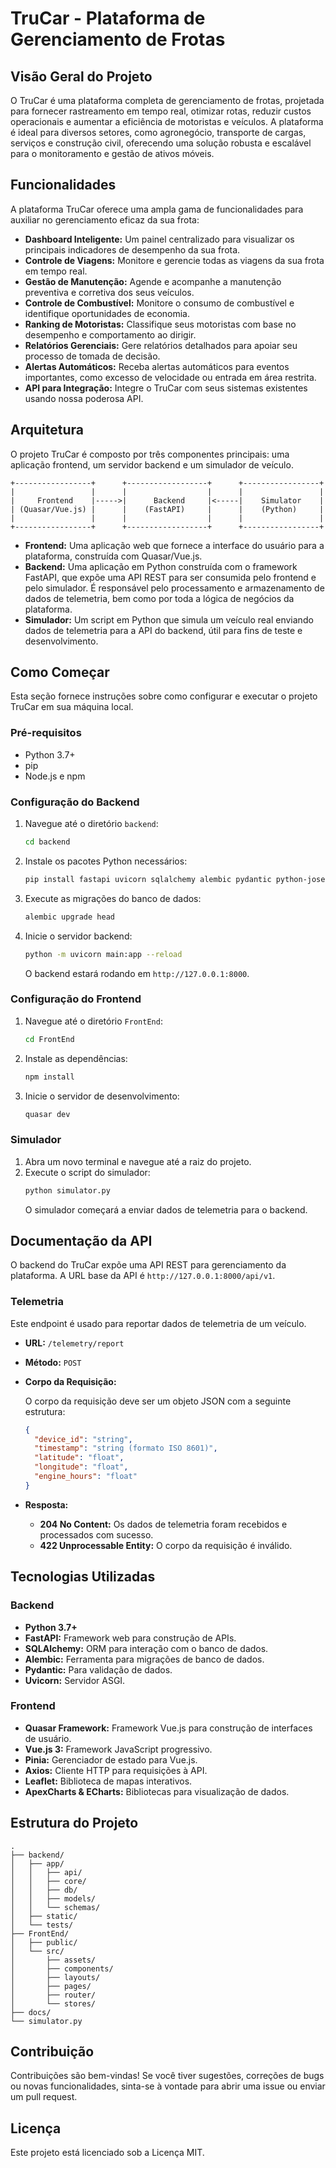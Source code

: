 # TruCar - Plataforma de Gerenciamento de Frotas

## Visão Geral do Projeto

O TruCar é uma plataforma completa de gerenciamento de frotas, projetada para fornecer rastreamento em tempo real, otimizar rotas, reduzir custos operacionais e aumentar a eficiência de motoristas e veículos. A plataforma é ideal para diversos setores, como agronegócio, transporte de cargas, serviços e construção civil, oferecendo uma solução robusta e escalável para o monitoramento e gestão de ativos móveis.

## Funcionalidades

A plataforma TruCar oferece uma ampla gama de funcionalidades para auxiliar no gerenciamento eficaz da sua frota:

- **Dashboard Inteligente:** Um painel centralizado para visualizar os principais indicadores de desempenho da sua frota.
- **Controle de Viagens:** Monitore e gerencie todas as viagens da sua frota em tempo real.
- **Gestão de Manutenção:** Agende e acompanhe a manutenção preventiva e corretiva dos seus veículos.
- **Controle de Combustível:** Monitore o consumo de combustível e identifique oportunidades de economia.
- **Ranking de Motoristas:** Classifique seus motoristas com base no desempenho e comportamento ao dirigir.
- **Relatórios Gerenciais:** Gere relatórios detalhados para apoiar seu processo de tomada de decisão.
- **Alertas Automáticos:** Receba alertas automáticos para eventos importantes, como excesso de velocidade ou entrada em área restrita.
- **API para Integração:** Integre o TruCar com seus sistemas existentes usando nossa poderosa API.

## Arquitetura

O projeto TruCar é composto por três componentes principais: uma aplicação frontend, um servidor backend e um simulador de veículo.

```
+-----------------+      +------------------+      +-----------------+
|                 |      |                  |      |                 |
|     Frontend    |----->|      Backend     |<-----|    Simulator    |
| (Quasar/Vue.js) |      |    (FastAPI)     |      |    (Python)     |
|                 |      |                  |      |                 |
+-----------------+      +------------------+      +-----------------+
```

- **Frontend:** Uma aplicação web que fornece a interface do usuário para a plataforma, construída com Quasar/Vue.js.
- **Backend:** Uma aplicação em Python construída com o framework FastAPI, que expõe uma API REST para ser consumida pelo frontend e pelo simulador. É responsável pelo processamento e armazenamento de dados de telemetria, bem como por toda a lógica de negócios da plataforma.
- **Simulador:** Um script em Python que simula um veículo real enviando dados de telemetria para a API do backend, útil para fins de teste e desenvolvimento.

## Como Começar

Esta seção fornece instruções sobre como configurar e executar o projeto TruCar em sua máquina local.

### Pré-requisitos

- Python 3.7+
- pip
- Node.js e npm

### Configuração do Backend

1. Navegue até o diretório `backend`:
   ```bash
   cd backend
   ```
2. Instale os pacotes Python necessários:
   ```bash
   pip install fastapi uvicorn sqlalchemy alembic pydantic python-jose passlib bcrypt
   ```
3. Execute as migrações do banco de dados:
   ```bash
   alembic upgrade head
   ```
4. Inicie o servidor backend:
   ```bash
   python -m uvicorn main:app --reload
   ```
   O backend estará rodando em `http://127.0.0.1:8000`.

### Configuração do Frontend

1. Navegue até o diretório `FrontEnd`:
   ```bash
   cd FrontEnd
   ```
2. Instale as dependências:
   ```bash
   npm install
   ```
3. Inicie o servidor de desenvolvimento:
   ```bash
   quasar dev
   ```

### Simulador

1. Abra um novo terminal e navegue até a raiz do projeto.
2. Execute o script do simulador:
   ```bash
   python simulator.py
   ```
   O simulador começará a enviar dados de telemetria para o backend.

## Documentação da API

O backend do TruCar expõe uma API REST para gerenciamento da plataforma. A URL base da API é `http://127.0.0.1:8000/api/v1`.

### Telemetria

Este endpoint é usado para reportar dados de telemetria de um veículo.

- **URL:** `/telemetry/report`
- **Método:** `POST`
- **Corpo da Requisição:**

  O corpo da requisição deve ser um objeto JSON com a seguinte estrutura:

  ```json
  {
    "device_id": "string",
    "timestamp": "string (formato ISO 8601)",
    "latitude": "float",
    "longitude": "float",
    "engine_hours": "float"
  }
  ```

- **Resposta:**
  - **204 No Content:** Os dados de telemetria foram recebidos e processados com sucesso.
  - **422 Unprocessable Entity:** O corpo da requisição é inválido.

## Tecnologias Utilizadas

### Backend

- **Python 3.7+**
- **FastAPI:** Framework web para construção de APIs.
- **SQLAlchemy:** ORM para interação com o banco de dados.
- **Alembic:** Ferramenta para migrações de banco de dados.
- **Pydantic:** Para validação de dados.
- **Uvicorn:** Servidor ASGI.

### Frontend

- **Quasar Framework:** Framework Vue.js para construção de interfaces de usuário.
- **Vue.js 3:** Framework JavaScript progressivo.
- **Pinia:** Gerenciador de estado para Vue.js.
- **Axios:** Cliente HTTP para requisições à API.
- **Leaflet:** Biblioteca de mapas interativos.
- **ApexCharts & ECharts:** Bibliotecas para visualização de dados.

## Estrutura do Projeto

```
.
├── backend/
│   ├── app/
│   │   ├── api/
│   │   ├── core/
│   │   ├── db/
│   │   ├── models/
│   │   └── schemas/
│   ├── static/
│   └── tests/
├── FrontEnd/
│   ├── public/
│   └── src/
│       ├── assets/
│       ├── components/
│       ├── layouts/
│       ├── pages/
│       ├── router/
│       └── stores/
├── docs/
└── simulator.py
```

## Contribuição

Contribuições são bem-vindas! Se você tiver sugestões, correções de bugs ou novas funcionalidades, sinta-se à vontade para abrir uma issue ou enviar um pull request.

## Licença

Este projeto está licenciado sob a Licença MIT.
